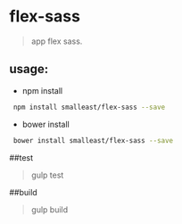 # flex-sass
> app flex sass.

## usage:
+ npm install
```bash
 npm install smalleast/flex-sass --save
```
+ bower install
```bash
 bower install smalleast/flex-sass --save
```

##test


>gulp test


##build

>gulp build
